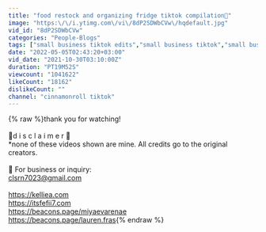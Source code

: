 ```yaml
---
title: "food restock and organizing fridge tiktok compilation🍇"
image: "https:\/\/i.ytimg.com\/vi\/8dP2SDWbCVw\/hqdefault.jpg"
vid_id: "8dP2SDWbCVw"
categories: "People-Blogs"
tags: ["small business tiktok edits","small business tiktok","small business"]
date: "2022-05-05T02:43:20+03:00"
vid_date: "2021-10-30T03:10:00Z"
duration: "PT19M52S"
viewcount: "1041622"
likeCount: "18162"
dislikeCount: ""
channel: "cinnamonroll tiktok"
---
```

{% raw %}thank you for watching!<br /><br />💠d i s c l a i m e r 💠<br />*none of these videos shown are mine. All credits go to the original creators.<br /><br />🌈 For business or inquiry:<br />clsrn7023@gmail.com<br /><br /><a rel="nofollow" target="blank" href="https://kelliea.com">https://kelliea.com</a><br /><a rel="nofollow" target="blank" href="https://itsfefii7.com">https://itsfefii7.com</a><br /><a rel="nofollow" target="blank" href="https://beacons.page/miyaevarenae">https://beacons.page/miyaevarenae</a><br /><a rel="nofollow" target="blank" href="https://beacons.page/lauren.fras">https://beacons.page/lauren.fras</a>{% endraw %}
